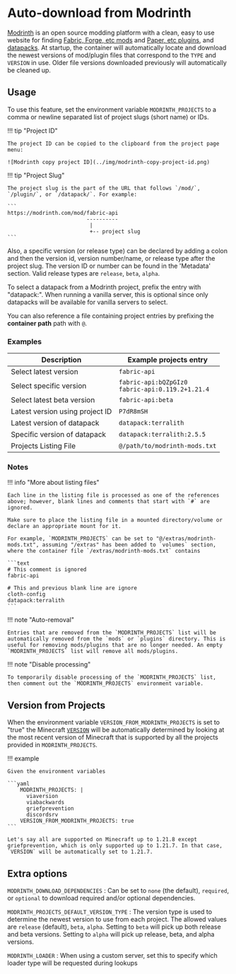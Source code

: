 # Auto-download from Modrinth

[Modrinth](https://modrinth.com/) is an open source modding platform with a clean, easy to use website for finding [Fabric, Forge, etc mods](https://modrinth.com/mods) and [Paper, etc plugins](https://modrinth.com/plugins), and [datapacks](https://modrinth.com/datapacks). At startup, the container will automatically locate and download the newest versions of mod/plugin files that correspond to the `TYPE` and `VERSION` in use. Older file versions downloaded previously will automatically be cleaned up.

## Usage

To use this feature, set the environment variable `MODRINTH_PROJECTS` to a comma or newline separated list of project slugs (short name) or IDs.  

!!! tip "Project ID"

    The project ID can be copied to the clipboard from the project page menu:

    ![Modrinth copy project ID](../img/modrinth-copy-project-id.png)

!!! tip "Project Slug"

    The project slug is the part of the URL that follows `/mod/`, `/plugin/`, or `/datapack/`. For example:
    
    ```
    https://modrinth.com/mod/fabric-api
                             ----------
                              |
                              +-- project slug
    ```

Also, a specific version (or release type) can be declared by adding a colon and then the version id, version number/name, or release type after the project slug. The version ID or number can be found in the 'Metadata' section. Valid release types are `release`, `beta`, `alpha`.

To select a datapack from a Modrinth project, prefix the entry with "datapack:". When running a vanilla server, this is optional since only datapacks will be available for vanilla servers to select.

You can also reference a file containing project entries by prefixing the **container path** path with `@`.

### Examples
            
| Description                     | Example projects entry                                |
|---------------------------------|-------------------------------------------------------|
| Select latest version           | `fabric-api`                                          |
| Select specific version         | `fabric-api:bQZpGIz0`<br/>`fabric-api:0.119.2+1.21.4` |
| Select latest beta version      | `fabric-api:beta`                                     |
| Latest version using project ID | `P7dR8mSH`                                            |
| Latest version of datapack      | `datapack:terralith`                                  |
| Specific version of datapack    | `datapack:terralith:2.5.5`                            |
| Projects Listing File           | `@/path/to/modrinth-mods.txt`                         |

### Notes

!!! info "More about listing files"

    Each line in the listing file is processed as one of the references above; however, blank lines and comments that start with `#` are ignored.
    
    Make sure to place the listing file in a mounted directory/volume or declare an appropriate mount for it.
    
    For example, `MODRINTH_PROJECTS` can be set to "@/extras/modrinth-mods.txt", assuming "/extras" has been added to `volumes` section, where the container file `/extras/modrinth-mods.txt` contains
    
    ```text
    # This comment is ignored
    fabric-api
    
    # This and previous blank line are ignore
    cloth-config
    datapack:terralith
    ```

!!! note "Auto-removal"

    Entries that are removed from the `MODRINTH_PROJECTS` list will be automatically removed from the `mods` or `plugins` directory. This is useful for removing mods/plugins that are no longer needed. An empty `MODRINTH_PROJECTS` list will remove all mods/plugins.

!!! note "Disable processing"

    To temporarily disable processing of the `MODRINTH_PROJECTS` list, then comment out the `MODRINTH_PROJECTS` environment variable.

## Version from Projects

When the environment variable `VERSION_FROM_MODRINTH_PROJECTS` is set to "true" the Minecraft [`VERSION`](../versions/minecraft.md) will be automatically determined by looking at the most recent version of Minecraft that is supported by all the projects provided in `MODRINTH_PROJECTS`.

!!! example

    Given the environment variables
    
    ```yaml
        MODRINTH_PROJECTS: |
          viaversion
          viabackwards
          griefprevention
          discordsrv
        VERSION_FROM_MODRINTH_PROJECTS: true
    ```
    
    Let's say all are supported on Minecraft up to 1.21.8 except griefprevention, which is only supported up to 1.21.7. In that case, `VERSION` will be automatically set to 1.21.7.

## Extra options

`MODRINTH_DOWNLOAD_DEPENDENCIES`
: Can be set to `none` (the default), `required`, or `optional` to download required and/or optional dependencies.

`MODRINTH_PROJECTS_DEFAULT_VERSION_TYPE`
: The version type is used to determine the newest version to use from each project. The allowed values are `release` (default), `beta`, `alpha`. Setting to `beta` will pick up both release and beta versions. Setting to `alpha` will pick up release, beta, and alpha versions.

`MODRINTH_LOADER`
: When using a custom server, set this to specify which loader type will be requested during lookups

